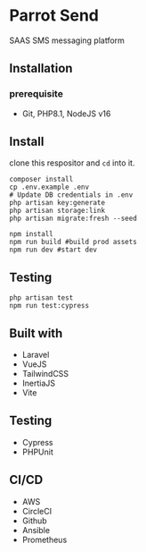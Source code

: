 # Parrot Send

SAAS SMS messaging platform

## Installation
### prerequisite
- Git, PHP8.1, NodeJS v16

## Install
clone this respositor and `cd` into it.
```shell
composer install
cp .env.example .env
# Update DB credentials in .env 
php artisan key:generate
php artisan storage:link
php artisan migrate:fresh --seed

npm install
npm run build #build prod assets
npm run dev #start dev
```

## Testing
```shell
php artisan test
npm run test:cypress
```

## Built with
- Laravel
- VueJS
- TailwindCSS
- InertiaJS
- Vite

## Testing
- Cypress
- PHPUnit

## CI/CD
- AWS
- CircleCI
- Github
- Ansible
- Prometheus
